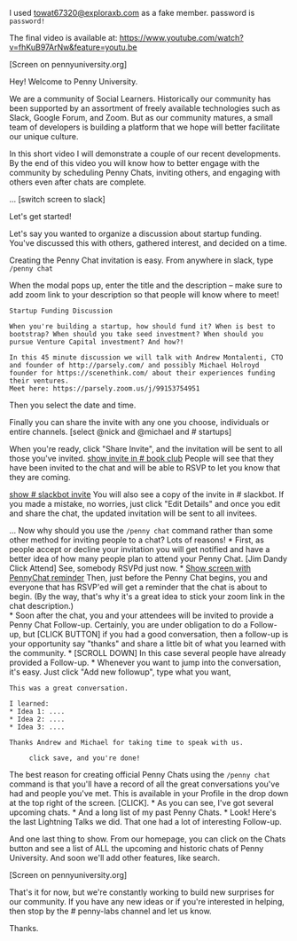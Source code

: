 I used towat67320@exploraxb.com as a fake member. password is `password!`

The final video is available at: https://www.youtube.com/watch?v=fhKuB97ArNw&feature=youtu.be

[Screen on pennyuniversity.org]

Hey! Welcome to Penny University.

We are a community of Social Learners.
Historically our community has been supported by an assortment of freely available technologies such as Slack, Google Forum, and Zoom. But as our community matures, a small team of developers is building a platform that we hope will better facilitate our unique culture.

In this short video I will demonstrate a couple of our recent developments. By the end of this video you will know how to better engage with the community by scheduling Penny Chats, inviting others, and engaging with others even after chats are complete.

...
[switch screen to slack]

Let's get started!

Let's say you wanted to organize a discussion about startup funding. You've discussed this with others, gathered interest, and decided on a time.

Creating the Penny Chat invitation is easy. From anywhere in slack, type `/penny chat`

When the modal pops up, enter the title and the description – make sure to add zoom link to your description so that people will know where to meet!
```
Startup Funding Discussion
	
When you're building a startup, how should fund it? When is best to bootstrap? When should you take seed investment? When should you pursue Venture Capital investment? And how?!

In this 45 minute discussion we will talk with Andrew Montalenti, CTO and founder of http://parsely.com/ and possibly Michael Holroyd founder for https://scenethink.com/ about their experiences funding their ventures.
Meet here: https://parsely.zoom.us/j/99153754951
```

Then you select the date and time.

Finally you can share the invite with any one you choose, individuals or entire channels. [select @nick and @michael and # startups]

When you're ready, click "Share Invite", and the invitation will be sent to all those you've invited.
[show invite in # book club](https://penny-university.slack.com/archives/C013ATE3YH5/p1594996148158700) People will see that they have been invited to the chat and will be able to RSVP to let you know that they are coming.

[show # slackbot invite](https://penny-university.slack.com/archives/D42KCQY02/p1594996145000400) You will also see a copy of the invite in # slackbot.
If you made a mistake, no worries, just click "Edit Details" and once you edit and share the chat, the updated invitation will be sent to all invitees.

...
Now why should you use the `/penny chat` command rather than some other method for inviting people to a chat? Lots of reasons!
	* First, as people accept or decline your invitation you will get notified and have a better idea of how many people plan to attend your Penny Chat. [Jim Dandy Click Attend] See, somebody RSVPd just now.
	* [Show screen with PennyChat reminder](https://penny-university.slack.com/archives/D42KCQY02/p1595348545000400) Then, just before the Penny Chat begins, you and everyone that has RSVP'ed will get a reminder that the chat is about to begin. (By the way, that's why it's a great idea to stick your zoom link in the chat description.)	
	* Soon after the chat, you and your attendees will be invited to provide a Penny Chat Follow-up. Certainly, you are under obligation to do a Follow-up, but [CLICK BUTTON] if you had a good conversation, then a follow-up is your opportunity say "thanks" and share a little bit of what you learned with the community.
		* [SCROLL DOWN] In this case several people have already provided a Follow-up.
		* Whenever you want to jump into the conversation, it's easy. Just click "Add new followup", type what you want,  
```
This was a great conversation.

I learned:
* Idea 1: ....
* Idea 2: ....
* Idea 3: ....

Thanks Andrew and Michael for taking time to speak with us. 
```
		 click save, and you're done!

The best reason for creating official Penny Chats using the `/penny chat` command is that you'll have a record of all the great conversations you've had and people you've met. This is available in your Profile in the drop down at the top right of the screen. [CLICK].
	* As you can see, I've got several upcoming chats.
	* And a long list of my past Penny Chats.
		* Look! Here's the last Lightning Talks we did. That one had a lot of interesting Follow-up.

And one last thing to show. From our homepage, you can click on the Chats button and see a list of ALL the upcoming and historic chats of Penny University. And soon we'll add other features, like search.

[Screen on pennyuniversity.org]

That's it for now, but we're constantly working to build new surprises for our community. If you have any new ideas or if you're interested in helping, then stop by the # penny-labs channel and let us know.

Thanks.